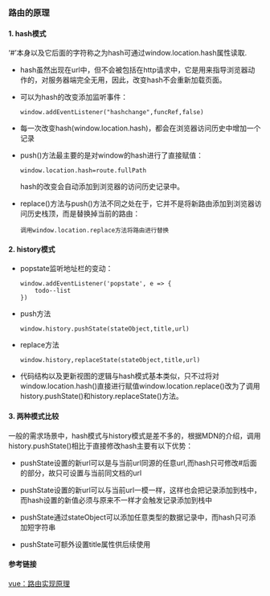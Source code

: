 ### 路由的原理
#### 1. hash模式

‘#’本身以及它后面的字符称之为hash可通过window.location.hash属性读取.
- hash虽然出现在url中，但不会被包括在http请求中，它是用来指导浏览器动作的，对服务器端完全无用，因此，改变hash不会重新加载页面。

-  可以为hash的改变添加监听事件：

    `window.addEventListener("hashchange",funcRef,false)`

- 每一次改变hash(window.location.hash)，都会在浏览器访问历史中增加一个记录

- push()方法最主要的是对window的hash进行了直接赋值：

    `window.location.hash=route.fullPath`

    hash的改变会自动添加到浏览器的访问历史记录中。

- replace()方法与push()方法不同之处在于，它并不是将新路由添加到浏览器访问历史栈顶，而是替换掉当前的路由：

    `调用window.location.replace方法将路由进行替换`

#### 2. history模式

- popstate监听地址栏的变动：

    ```
    window.addEventListener('popstate', e => {
        todo--list
    })
    ```
- push方法

    ```
    window.history.pushState(stateObject,title,url)
    ```
- replace方法

    ```
    window.history,replaceState(stateObject,title,url)
    ```
- 代码结构以及更新视图的逻辑与hash模式基本类似，只不过将对window.location.hash()直接进行赋值window.location.replace()改为了调用history.pushState()和history.replaceState()方法。

#### 3. 两种模式比较

一般的需求场景中，hash模式与history模式是差不多的，根据MDN的介绍，调用history.pushState()相比于直接修改hash主要有以下优势：

- pushState设置的新url可以是与当前url同源的任意url,而hash只可修改#后面的部分，故只可设置与当前同文档的url

- pushState设置的新url可以与当前url一模一样，这样也会把记录添加到栈中，而hash设置的新值必须与原来不一样才会触发记录添加到栈中

- pushState通过stateObject可以添加任意类型的数据记录中，而hash只可添加短字符串

- pushState可额外设置title属性供后续使用


#### 参考链接

[vue：路由实现原理](https://segmentfault.com/a/1190000014822765?utm_source=tag-newest)